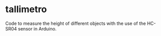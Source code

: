 # tallimetro
Code to measure the height of different objects with the use of the HC-SR04 sensor in Arduino.
